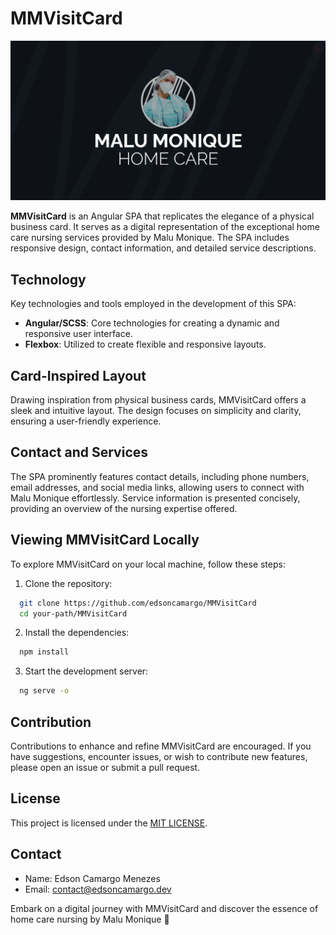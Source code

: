 # MMVisitCard

![VisitCard](./src/assets/images/thumb.png)

**MMVisitCard** is an Angular SPA that replicates the elegance of a physical business card. It serves as a digital representation of the exceptional home care nursing services provided by Malu Monique. The SPA includes responsive design, contact information, and detailed service descriptions.

## Technology

Key technologies and tools employed in the development of this SPA:

- **Angular/SCSS**: Core technologies for creating a dynamic and responsive user interface.
- **Flexbox**: Utilized to create flexible and responsive layouts.

## Card-Inspired Layout

Drawing inspiration from physical business cards, MMVisitCard offers a sleek and intuitive layout. The design focuses on simplicity and clarity, ensuring a user-friendly experience.

## Contact and Services

The SPA prominently features contact details, including phone numbers, email addresses, and social media links, allowing users to connect with Malu Monique effortlessly. Service information is presented concisely, providing an overview of the nursing expertise offered.

## Viewing MMVisitCard Locally

To explore MMVisitCard on your local machine, follow these steps:

1. Clone the repository:

```bash
  git clone https://github.com/edsoncamargo/MMVisitCard
  cd your-path/MMVisitCard
```

2. Install the dependencies:

```bash
  npm install
```

3. Start the development server:

```bash
  ng serve -o
```

## Contribution

Contributions to enhance and refine MMVisitCard are encouraged. If you have suggestions, encounter issues, or wish to contribute new features, please open an issue or submit a pull request.

## License

This project is licensed under the [MIT LICENSE](./LICENSE).

## Contact

- Name: Edson Camargo Menezes
- Email: contact@edsoncamargo.dev

Embark on a digital journey with MMVisitCard and discover the essence of home care nursing by Malu Monique 🌿
